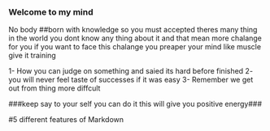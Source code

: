 ### Welcome to my mind


No body ##born with knowledge so you must accepted theres many thing in the world you dont know any thing about it and that mean more chalange for you if you want to face this chalange you preaper your mind like muscle give it training  

1- How you can judge on something and saied its hard before finished
2- you will never feel taste of successes if it was easy 
3- Remember we get out from thing more diffcult


###keep say to your self you can do it this will give you positive energy###

#5 different features of Markdown

